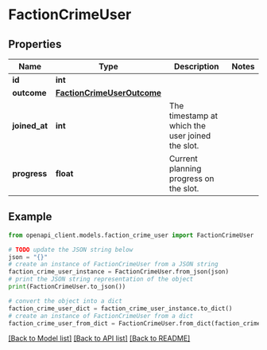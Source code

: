 # FactionCrimeUser


## Properties

Name | Type | Description | Notes
------------ | ------------- | ------------- | -------------
**id** | **int** |  | 
**outcome** | [**FactionCrimeUserOutcome**](FactionCrimeUserOutcome.md) |  | 
**joined_at** | **int** | The timestamp at which the user joined the slot. | 
**progress** | **float** | Current planning progress on the slot. | 

## Example

```python
from openapi_client.models.faction_crime_user import FactionCrimeUser

# TODO update the JSON string below
json = "{}"
# create an instance of FactionCrimeUser from a JSON string
faction_crime_user_instance = FactionCrimeUser.from_json(json)
# print the JSON string representation of the object
print(FactionCrimeUser.to_json())

# convert the object into a dict
faction_crime_user_dict = faction_crime_user_instance.to_dict()
# create an instance of FactionCrimeUser from a dict
faction_crime_user_from_dict = FactionCrimeUser.from_dict(faction_crime_user_dict)
```
[[Back to Model list]](../README.md#documentation-for-models) [[Back to API list]](../README.md#documentation-for-api-endpoints) [[Back to README]](../README.md)


